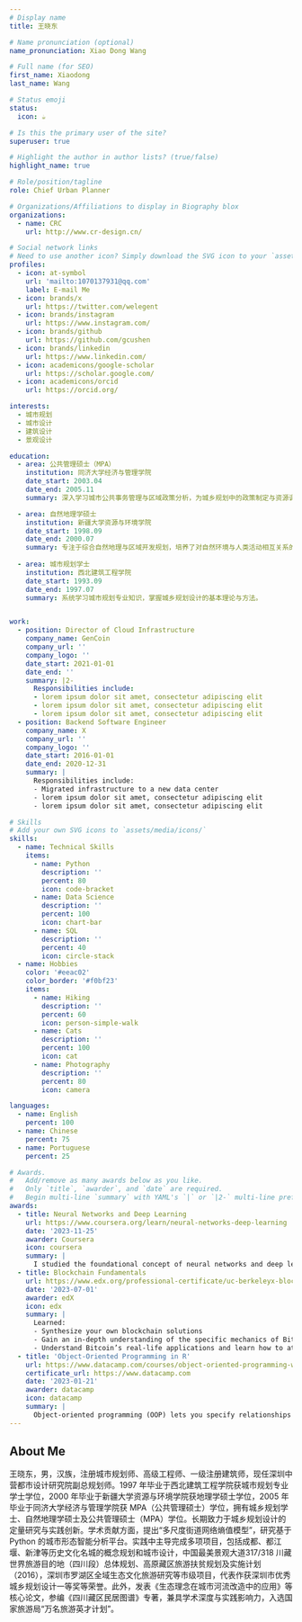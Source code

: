 ```yaml
---
# Display name
title: 王晓东

# Name pronunciation (optional)
name_pronunciation: Xiao Dong Wang

# Full name (for SEO)
first_name: Xiaodong
last_name: Wang

# Status emoji
status:
  icon: ☕️

# Is this the primary user of the site?
superuser: true

# Highlight the author in author lists? (true/false)
highlight_name: true

# Role/position/tagline
role: Chief Urban Planner

# Organizations/Affiliations to display in Biography blox
organizations:
  - name: CRC
    url: http://www.cr-design.cn/

# Social network links
# Need to use another icon? Simply download the SVG icon to your `assets/media/icons/` folder.
profiles:
  - icon: at-symbol
    url: 'mailto:1070137931@qq.com'
    label: E-mail Me
  - icon: brands/x
    url: https://twitter.com/welegent
  - icon: brands/instagram
    url: https://www.instagram.com/
  - icon: brands/github
    url: https://github.com/gcushen
  - icon: brands/linkedin
    url: https://www.linkedin.com/
  - icon: academicons/google-scholar
    url: https://scholar.google.com/
  - icon: academicons/orcid
    url: https://orcid.org/

interests:
  - 城市规划
  - 城市设计
  - 建筑设计
  - 景观设计

education:
  - area: 公共管理硕士（MPA）
    institution: 同济大学经济与管理学院
    date_start: 2003.04  
    date_end: 2005.11
    summary: 深入学习城市公共事务管理与区域政策分析，为城乡规划中的政策制定与资源调配提供理论支撑。

  - area: 自然地理学硕士
    institution: 新疆大学资源与环境学院
    date_start: 1998.09 
    date_end: 2000.07
    summary: 专注于综合自然地理与区域开发规划，培养了对自然环境与人类活动相互关系的深刻理解，为城乡规划的生态考量奠定基础。
  
  - area: 城市规划学士
    institution: 西北建筑工程学院
    date_start: 1993.09 
    date_end: 1997.07
    summary: 系统学习城市规划专业知识，掌握城乡规划设计的基本理论与方法。


work:
  - position: Director of Cloud Infrastructure
    company_name: GenCoin
    company_url: ''
    company_logo: ''
    date_start: 2021-01-01
    date_end: ''
    summary: |2-
      Responsibilities include:
      - lorem ipsum dolor sit amet, consectetur adipiscing elit
      - lorem ipsum dolor sit amet, consectetur adipiscing elit
      - lorem ipsum dolor sit amet, consectetur adipiscing elit
  - position: Backend Software Engineer
    company_name: X
    company_url: ''
    company_logo: ''
    date_start: 2016-01-01
    date_end: 2020-12-31
    summary: |
      Responsibilities include:
      - Migrated infrastructure to a new data center
      - lorem ipsum dolor sit amet, consectetur adipiscing elit
      - lorem ipsum dolor sit amet, consectetur adipiscing elit

# Skills
# Add your own SVG icons to `assets/media/icons/`
skills:
  - name: Technical Skills
    items:
      - name: Python
        description: ''
        percent: 80
        icon: code-bracket
      - name: Data Science
        description: ''
        percent: 100
        icon: chart-bar
      - name: SQL
        description: ''
        percent: 40
        icon: circle-stack
  - name: Hobbies
    color: '#eeac02'
    color_border: '#f0bf23'
    items:
      - name: Hiking
        description: ''
        percent: 60
        icon: person-simple-walk
      - name: Cats
        description: ''
        percent: 100
        icon: cat
      - name: Photography
        description: ''
        percent: 80
        icon: camera

languages:
  - name: English
    percent: 100
  - name: Chinese
    percent: 75
  - name: Portuguese
    percent: 25

# Awards.
#   Add/remove as many awards below as you like.
#   Only `title`, `awarder`, and `date` are required.
#   Begin multi-line `summary` with YAML's `|` or `|2-` multi-line prefix and indent 2 spaces below.
awards:
  - title: Neural Networks and Deep Learning
    url: https://www.coursera.org/learn/neural-networks-deep-learning
    date: '2023-11-25'
    awarder: Coursera
    icon: coursera
    summary: |
      I studied the foundational concept of neural networks and deep learning. By the end, I was familiar with the significant technological trends driving the rise of deep learning; build, train, and apply fully connected deep neural networks; implement efficient (vectorized) neural networks; identify key parameters in a neural network’s architecture; and apply deep learning to your own applications.
  - title: Blockchain Fundamentals
    url: https://www.edx.org/professional-certificate/uc-berkeleyx-blockchain-fundamentals
    date: '2023-07-01'
    awarder: edX
    icon: edx
    summary: |
      Learned:
      - Synthesize your own blockchain solutions
      - Gain an in-depth understanding of the specific mechanics of Bitcoin
      - Understand Bitcoin’s real-life applications and learn how to attack and destroy Bitcoin, Ethereum, smart contracts and Dapps, and alternatives to Bitcoin’s Proof-of-Work consensus algorithm
  - title: 'Object-Oriented Programming in R'
    url: https://www.datacamp.com/courses/object-oriented-programming-with-s3-and-r6-in-r
    certificate_url: https://www.datacamp.com
    date: '2023-01-21'
    awarder: datacamp
    icon: datacamp
    summary: |
      Object-oriented programming (OOP) lets you specify relationships between functions and the objects that they can act on, helping you manage complexity in your code. This is an intermediate level course, providing an introduction to OOP, using the S3 and R6 systems. S3 is a great day-to-day R programming tool that simplifies some of the functions that you write. R6 is especially useful for industry-specific analyses, working with web APIs, and building GUIs.
---
```


## About Me

王晓东，男，汉族，注册城市规划师、高级工程师、一级注册建筑师，现任深圳中营都市设计研究院副总规划师。1997 年毕业于西北建筑工程学院获城市规划专业学士学位，2000 年毕业于新疆大学资源与环境学院获地理学硕士学位，2005 年毕业于同济大学经济与管理学院获 MPA（公共管理硕士）学位，拥有城乡规划学士、自然地理学硕士及公共管理硕士（MPA）学位。长期致力于城乡规划设计的定量研究与实践创新。学术贡献方面，提出“多尺度街道网络熵值模型”，研究基于 Python 的城市形态智能分析平台。实践中主导完成多项项目，包括成都、都江堰、新津等历史文化名城的概念规划和城市设计，中国最美景观大道317/318 川藏世界旅游目的地（四川段）总体规划、高原藏区旅游扶贫规划及实施计划（2016），深圳市罗湖区全域生态文化旅游研究等市级项目，代表作获深圳市优秀城乡规划设计一等奖等荣誉。此外，发表《生态理念在城市河流改造中的应用》等核心论文，参编《四川藏区民居图谱》专著，兼具学术深度与实践影响力，入选国家旅游局“万名旅游英才计划”。


